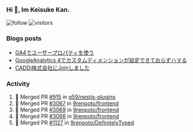 ### Hi 👋, Im Keisuke Kan.

<!--
**9renpoto/9renpoto** is a ✨ _special_ ✨ repository because its `README.md` (this file) appears on your GitHub profile.

Here are some ideas to get you started:

- 🔭 I’m currently working on ...
- 🌱 I’m currently learning ...
- 👯 I’m looking to collaborate on ...
- 🤔 I’m looking for help with ...
- 💬 Ask me about ...
- 📫 How to reach me: ...
- 😄 Pronouns: ...
- ⚡ Fun fact: ...
-->

![follow](https://img.shields.io/github/followers/9renpoto?label=Follow&style=social)
![visitors](https://komarev.com/ghpvc/?username=9renpoto&label=Profile%20views&color=0e75b6&style=flat)

### Blogs posts

<!-- BLOG-POST-LIST:START -->
- [GA4でユーザープロパティを使う](https://9renpoto.dev/2021/02/21/google-analytics-4-user-properties/)
- [GoogleAnalytics 4でカスタムディメンションが設定できておらずハマる](https://9renpoto.dev/2021/02/13/google-analytics-4/)
- [CADDi株式会社にJoinしました](https://9renpoto.dev/2020/12/05/join/)
<!-- BLOG-POST-LIST:END -->

### Activity

<!--START_SECTION:activity-->
1. 🎉 Merged PR [#915](https://github.com/g59/nestjs-plugins/pull/915) in [g59/nestjs-plugins](https://github.com/g59/nestjs-plugins)
2. 🎉 Merged PR [#3067](https://github.com/9renpoto/frontend/pull/3067) in [9renpoto/frontend](https://github.com/9renpoto/frontend)
3. 🎉 Merged PR [#3069](https://github.com/9renpoto/frontend/pull/3069) in [9renpoto/frontend](https://github.com/9renpoto/frontend)
4. 🎉 Merged PR [#3066](https://github.com/9renpoto/frontend/pull/3066) in [9renpoto/frontend](https://github.com/9renpoto/frontend)
5. 🎉 Merged PR [#1127](https://github.com/9renpoto/DefinitelyTyped/pull/1127) in [9renpoto/DefinitelyTyped](https://github.com/9renpoto/DefinitelyTyped)
<!--END_SECTION:activity-->

<!--START_SECTION:waka-->
<!--END_SECTION:waka-->